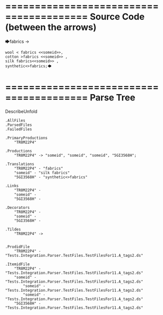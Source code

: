 ========================================
Source Code (between the arrows)
========================================

🡆fabrics ->

	wool < fabrics <<someid>>,
	cotton >fabrics <<someid>> ,
	silk fabrics<<someid>> ,
	synthetic<>fabrics;🡄

========================================
Parse Tree
========================================
DescribeUnfold

    .AllFiles
    .ParsedFiles
    .FailedFiles

    .PrimaryProductions
        "TR8M22P4" 

    .Productions
        "TR8M22P4" -> "someid", "someid", "someid", "5GI3568H";

    .Translations
        "TR8M22P4" - "fabrics"
        "someid" - "silk fabrics"
        "5GI3568H" - "synthetic<>fabrics"

    .Links
        "TR8M22P4" - 
        "someid" - 
        "5GI3568H" - 

    .Decorators
        "TR8M22P4" - 
        "someid" - 
        "5GI3568H" - 

    .Tildes
        "TR8M22P4" -> 


    .ProdidFile
        "TR8M22P4" - "Tests.Integration.Parser.TestFiles.TestFilesFor11.A_tags2.ds"

    .ItemidFile
        "TR8M22P4" - "Tests.Integration.Parser.TestFiles.TestFilesFor11.A_tags2.ds"
        "someid" - "Tests.Integration.Parser.TestFiles.TestFilesFor11.A_tags2.ds"
            "someid" - "Tests.Integration.Parser.TestFiles.TestFilesFor11.A_tags2.ds"
            "someid" - "Tests.Integration.Parser.TestFiles.TestFilesFor11.A_tags2.ds"
        "5GI3568H" - "Tests.Integration.Parser.TestFiles.TestFilesFor11.A_tags2.ds"

